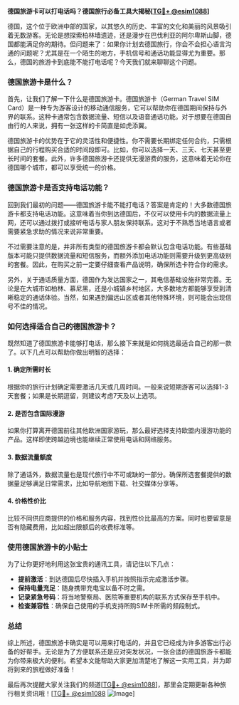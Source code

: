 **德国旅游卡可以打电话吗？德国旅行必备工具大揭秘[[TG💪+ @esim1088](https://t.me/s/esim1088)]**

德国，这个位于欧洲中部的国家，以其悠久的历史、丰富的文化和美丽的风景吸引着无数游客。无论是想探索柏林墙遗迹，还是漫步在巴伐利亚的阿尔卑斯山脚，德国都能满足你的期待。但问题来了：如果你计划去德国旅行，你会不会担心语言沟通的问题呢？尤其是在一个陌生的地方，手机信号和通话功能显得尤为重要。那么，德国的旅游卡到底能不能打电话呢？今天我们就来聊聊这个问题。

### 德国旅游卡是什么？

首先，让我们了解一下什么是德国旅游卡。德国旅游卡（German Travel SIM Card）是一种专为游客设计的移动通信服务，它可以帮助你在德国期间保持与外界的联系。这种卡通常包含数据流量、短信以及语音通话功能。对于想要在德国自由行的人来说，拥有一张这样的卡简直是如虎添翼。

德国旅游卡的优势在于它的灵活性和便捷性。你不需要长期绑定任何合约，只需根据自己的行程购买合适的时间段即可。比如，你可以选择一天、三天、七天甚至更长时间的套餐。此外，许多德国旅游卡还提供无漫游费的服务，这意味着无论你在德国哪个城市，都可以享受统一的价格。

### 德国旅游卡是否支持电话功能？

回到我们最初的问题——德国旅游卡能不能打电话？答案是肯定的！大多数德国旅游卡都支持电话功能。这意味着当你到达德国后，不仅可以使用卡内的数据流量上网，还可以通过拨打或接听电话与家人朋友保持联系。这对于不熟悉当地语言或者需要紧急求助的情况来说非常重要。

不过需要注意的是，并非所有类型的德国旅游卡都会默认包含电话功能。有些基础版本可能只提供数据流量和短信服务，而额外添加电话功能则需要升级到更高级别的套餐。因此，在购买之前一定要仔细查看产品说明，确保所选卡符合你的需求。

另外，关于通话质量方面，德国作为发达国家之一，其电信基础设施非常完善。无论是在大城市如柏林、慕尼黑，还是小城镇乡村地区，大多数地方都能够享受到清晰稳定的通话体验。当然，如果遇到偏远山区或者其他特殊环境，则可能会出现信号不佳的情况。

### 如何选择适合自己的德国旅游卡？

既然知道了德国旅游卡能够打电话，那么接下来就是如何挑选最适合自己的那一款了。以下几点可以帮助你做出明智的选择：

#### 1. 确定所需时长
根据你的旅行计划确定需要激活几天或几周时间。一般来说短期游客可以选择1-3天套餐；如果是长期逗留，则建议考虑7天及以上选项。

#### 2. 是否包含国际漫游
如果你打算离开德国前往其他欧洲国家游玩，那么最好选择支持欧盟内漫游功能的产品。这样即使跨越边境也能继续正常使用电话和网络服务。

#### 3. 数据流量额度
除了通话外，数据流量也是现代旅行中不可或缺的一部分。确保所选套餐提供的数据量足够满足日常需求，比如导航地图下载、社交媒体分享等。

#### 4. 价格性价比
比较不同供应商提供的价格和服务内容，找到性价比最高的方案。同时也要留意是否有隐藏费用，比如超出限额后的收费标准等。

### 使用德国旅游卡的小贴士

为了让你更好地利用这张宝贵的通讯工具，请记住以下几点：

- **提前激活**：到达德国后尽快插入手机并按照指示完成激活步骤。
- **保持电量充足**：随身携带充电宝以备不时之需。
- **记录紧急号码**：将当地警察局、医院等重要机构的联系方式保存至手机中。
- **检查兼容性**：确保自己使用的手机支持所购SIM卡所需的频段制式。

### 总结

综上所述，德国旅游卡确实是可以用来打电话的，并且它已经成为许多游客出行必备的好帮手。无论是为了方便联系还是应对突发状况，一张合适的德国旅游卡都能为你带来极大的便利。希望本文能帮助大家更加清楚地了解这一实用工具，并为即将到来的旅程做好准备！

最后再次提醒大家关注我们的频道[[TG💪+ @esim1088](https://t.me/s/esim1088)]，那里会定期更新各种旅行相关资讯哦！[[TG💪+ @esim1088](https://t.me/s/esim1088) ![Image](https://i.postimg.cc/4NQfJmqS/Snipaste-2025-05-13-00-14-12.png)]